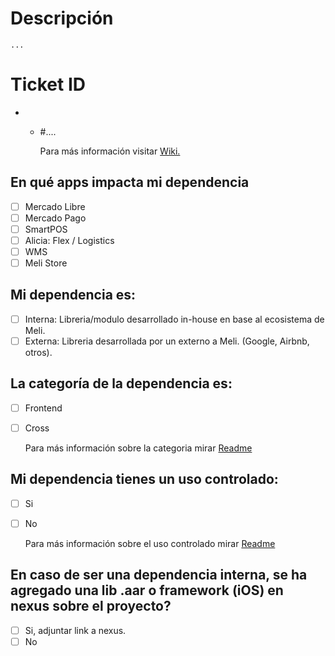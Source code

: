 # Descripción
    ...
# Ticket ID
- - #....

    Para más información visitar [Wiki.](https://sites.google.com/mercadolibre.com/mobile/arquitectura/allowlist) 

## En qué apps impacta mi dependencia
- [ ] Mercado Libre
- [ ] Mercado Pago
- [ ] SmartPOS
- [ ] Alicia: Flex / Logistics
- [ ] WMS
- [ ] Meli Store

## Mi dependencia es:
- [ ] Interna: Libreria/modulo desarrollado in-house en base al ecosistema de Meli.
- [ ] Externa: Libreria desarrollada por un externo a Meli. (Google, Airbnb, otros).

## La categoría de la dependencia es:
- [ ] Frontend
- [ ] Cross

    Para más información sobre la categoria mirar [Readme](https://github.com/mercadolibre/mobile-dependencies_whitelist/blob/feature/update-readme-frontend-cross/README.md#libreria-frontend-x-cross)

## Mi dependencia tienes un uso controlado:
- [ ] Si
- [ ] No
    
    Para más información sobre el uso controlado mirar [Readme](https://github.com/mercadolibre/mobile-dependencies_whitelist/blob/feature/update-readme-frontend-cross/README.md#support-for-granular-dependencies)

## En caso de ser una dependencia interna, se ha agregado una lib .aar o framework (iOS) en nexus sobre el proyecto?
- [ ] Si, adjuntar link a nexus.
- [ ] No
